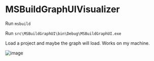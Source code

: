 # MSBuildGraphUIVisualizer

Run `msbuild`

Run `src\MSBuildGraphUI\bin\Debug\MSBuildGraphUI.exe`

Load a project and maybe the graph will load. Works on my machine.

![image](https://user-images.githubusercontent.com/9847849/154408208-340727b2-202d-477f-89ed-d7de081c0900.png)
